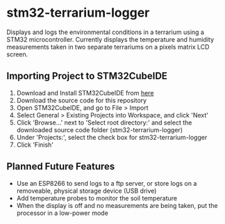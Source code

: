 # stm32-terrarium-logger
Displays and logs the environmental conditions in a terrarium using a STM32 microcontroller. Currently displays the temperature and humidity measurements taken in two separate terrariums on a pixels matrix LCD screen. 

## Importing Project to STM32CubeIDE
 1. Download and Install STM32CubeIDE from [here](https://www.st.com/en/development-tools/stm32cubeide.html)
 2. Download the source code for this repository
 3. Open STM32CubeIDE, and go to File > Import
 4. Select General > Existing Projects into Workspace, and click 'Next'
 5. Click 'Browse...' next to 'Select root directory:' and select the downloaded source code folder (stm32-terrarium-logger)
 6. Under 'Projects:', select the check box for stm32-terrarium-logger
 7. Click 'Finish'

## Planned Future Features
 - Use an ESP8266 to send logs to a ftp server, or store logs on a removeable, physical storage device (USB drive)
 - Add temperature probes to monitor the soil temperature
 - When the display is off and no measurements are being taken, put the processor in a low-power mode
